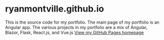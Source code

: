 # ryanmontville.github.io
This is the source code for my portfolio. The main page of my portfolio is an Angular app. The various projects in my portfolio are a mix of Angular, Blazor, Flask, React.js, and Vue.js
<a href="https://ryanmontville.github.io/">View my GitHub Pages homepage</a>
